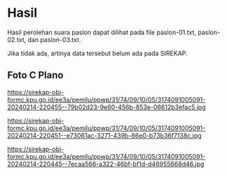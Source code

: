 # Hasil

Hasil perolehan suara paslon dapat dilihat pada file paslon-01.txt, paslon-02.txt, dan paslon-03.txt.

Jika tidak ada, artinya data tersebut belum ada pada SIREKAP.

## Foto C Plano

https://sirekap-obj-formc.kpu.go.id/ee3a/pemilu/ppwp/31/74/09/10/05/3174091005091-20240214-220455--79b02d23-9e60-456b-853e-06612b3efac5.jpg

https://sirekap-obj-formc.kpu.go.id/ee3a/pemilu/ppwp/31/74/09/10/05/3174091005091-20240214-220451--e73061ac-3271-439b-86e0-b73b36f7138c.jpg

https://sirekap-obj-formc.kpu.go.id/ee3a/pemilu/ppwp/31/74/09/10/05/3174091005091-20240214-220445--7ecaa566-a322-46bf-bf1d-d46955668d46.jpg
